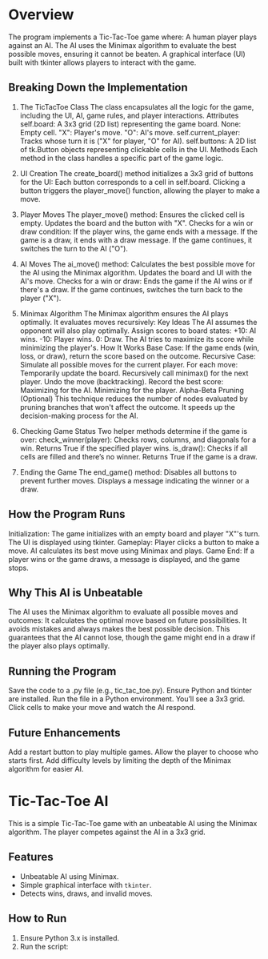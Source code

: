 
# Overview
The program implements a Tic-Tac-Toe game where:
A human player plays against an AI.
The AI uses the Minimax algorithm to evaluate the best possible moves, ensuring it cannot be beaten.
A graphical interface (UI) built with tkinter allows players to interact with the game.

## Breaking Down the Implementation
1. The TicTacToe Class
The class encapsulates all the logic for the game, including the UI, AI, game rules, and player interactions.
Attributes
self.board: A 3x3 grid (2D list) representing the game board.
None: Empty cell.
"X": Player's move.
"O": AI's move.
self.current_player: Tracks whose turn it is ("X" for player, "O" for AI).
self.buttons: A 2D list of tk.Button objects representing clickable cells in the UI.
Methods
Each method in the class handles a specific part of the game logic.

2. UI Creation
The create_board() method initializes a 3x3 grid of buttons for the UI:
Each button corresponds to a cell in self.board.
Clicking a button triggers the player_move() function, allowing the player to make a move.

3. Player Moves
The player_move() method:
Ensures the clicked cell is empty.
Updates the board and the button with "X".
Checks for a win or draw condition:
If the player wins, the game ends with a message.
If the game is a draw, it ends with a draw message.
If the game continues, it switches the turn to the AI ("O").

4. AI Moves
The ai_move() method:
Calculates the best possible move for the AI using the Minimax algorithm.
Updates the board and UI with the AI's move.
Checks for a win or draw:
Ends the game if the AI wins or if there's a draw.
If the game continues, switches the turn back to the player ("X").

5. Minimax Algorithm
The Minimax algorithm ensures the AI plays optimally. It evaluates moves recursively:
Key Ideas
The AI assumes the opponent will also play optimally.
Assign scores to board states:
+10: AI wins.
-10: Player wins.
0: Draw.
The AI tries to maximize its score while minimizing the player's.
How It Works
Base Case:
If the game ends (win, loss, or draw), return the score based on the outcome.
Recursive Case:
Simulate all possible moves for the current player.
For each move:
Temporarily update the board.
Recursively call minimax() for the next player.
Undo the move (backtracking).
Record the best score:
Maximizing for the AI.
Minimizing for the player.
Alpha-Beta Pruning (Optional)
This technique reduces the number of nodes evaluated by pruning branches that won't affect the outcome.
It speeds up the decision-making process for the AI.

6. Checking Game Status
Two helper methods determine if the game is over:
check_winner(player):
Checks rows, columns, and diagonals for a win.
Returns True if the specified player wins.
is_draw():
Checks if all cells are filled and there’s no winner.
Returns True if the game is a draw.

7. Ending the Game
The end_game() method:
Disables all buttons to prevent further moves.
Displays a message indicating the winner or a draw.

## How the Program Runs
Initialization:
The game initializes with an empty board and player "X"'s turn.
The UI is displayed using tkinter.
Gameplay:
Player clicks a button to make a move.
AI calculates its best move using Minimax and plays.
Game End:
If a player wins or the game draws, a message is displayed, and the game stops.

## Why This AI is Unbeatable
The AI uses the Minimax algorithm to evaluate all possible moves and outcomes:
It calculates the optimal move based on future possibilities.
It avoids mistakes and always makes the best possible decision.
This guarantees that the AI cannot lose, though the game might end in a draw if the player also plays optimally.

## Running the Program
Save the code to a .py file (e.g., tic_tac_toe.py).
Ensure Python and tkinter are installed.
Run the file in a Python environment.
You’ll see a 3x3 grid. Click cells to make your move and watch the AI respond.

## Future Enhancements
Add a restart button to play multiple games.
Allow the player to choose who starts first.
Add difficulty levels by limiting the depth of the Minimax algorithm for easier AI.


# Tic-Tac-Toe AI

This is a simple Tic-Tac-Toe game with an unbeatable AI using the Minimax algorithm. The player competes against the AI in a 3x3 grid.

## Features
- Unbeatable AI using Minimax.
- Simple graphical interface with `tkinter`.
- Detects wins, draws, and invalid moves.

## How to Run
1. Ensure Python 3.x is installed.
2. Run the script:
